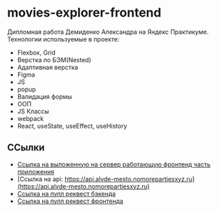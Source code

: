 # movies-explorer-frontend
Дипломная работа Демиденко Александра на Яндекс Практикуме.
Технологии используемые в проекте:
* Flexbox, Grid
* Верстка по БЭМ(Nested)
* Адаптивная верстка
* Figma
* JS
* popup
* Валидация формы
* ООП
* JS Классы
* webpack
* React, useState, useEffect, useHistory

## ССылки
* [Ссылка на выложенную на сервер работающую фронтенд часть приложения](https://alvde-mesto.nomoredomains.sbs/)
* [Ссылка на api: https://api.alvde-mesto.nomorepartiesxyz.ru](https://api.alvde-mesto.nomorepartiesxyz.ru)
* [Ссылка на пулл реквест бэкенда](https://github.com/alvde-site/movies-explorer-api/pull/2)
* [Ссылка на пулл реквест фронтенда](https://github.com/alvde-site/movies-explorer-frontend/pull/2)
